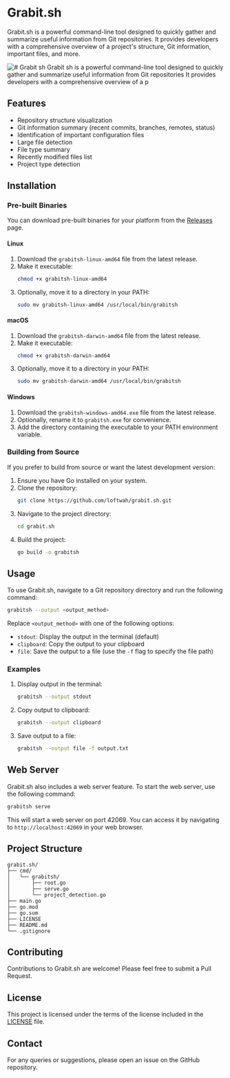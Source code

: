 # Grabit.sh

Grabit.sh is a powerful command-line tool designed to quickly gather and summarize useful information from Git repositories. It provides developers with a comprehensive overview of a project's structure, Git information, important files, and more.

![# Grabit sh Grabit sh is a powerful command-line tool designed to quickly gather and summarize useful information from Git repositories  It provides developers with a comprehensive overview of a p](https://github.com/user-attachments/assets/f1fb1602-88bc-4898-a3c4-dbbcf92a584e)

## Features

- Repository structure visualization
- Git information summary (recent commits, branches, remotes, status)
- Identification of important configuration files
- Large file detection
- File type summary
- Recently modified files list
- Project type detection

## Installation

### Pre-built Binaries

You can download pre-built binaries for your platform from the [Releases](https://github.com/loftwah/grabit.sh/releases) page.

#### Linux

1. Download the `grabitsh-linux-amd64` file from the latest release.
2. Make it executable:
   ```bash
   chmod +x grabitsh-linux-amd64
   ```
3. Optionally, move it to a directory in your PATH:
   ```bash
   sudo mv grabitsh-linux-amd64 /usr/local/bin/grabitsh
   ```

#### macOS

1. Download the `grabitsh-darwin-amd64` file from the latest release.
2. Make it executable:
   ```bash
   chmod +x grabitsh-darwin-amd64
   ```
3. Optionally, move it to a directory in your PATH:
   ```bash
   sudo mv grabitsh-darwin-amd64 /usr/local/bin/grabitsh
   ```

#### Windows

1. Download the `grabitsh-windows-amd64.exe` file from the latest release.
2. Optionally, rename it to `grabitsh.exe` for convenience.
3. Add the directory containing the executable to your PATH environment variable.

### Building from Source

If you prefer to build from source or want the latest development version:

1. Ensure you have Go installed on your system.
2. Clone the repository:
   ```bash
   git clone https://github.com/loftwah/grabit.sh.git
   ```
3. Navigate to the project directory:
   ```bash
   cd grabit.sh
   ```
4. Build the project:
   ```bash
   go build -o grabitsh
   ```

## Usage

To use Grabit.sh, navigate to a Git repository directory and run the following command:

```bash
grabitsh --output <output_method>
```

Replace `<output_method>` with one of the following options:

- `stdout`: Display the output in the terminal (default)
- `clipboard`: Copy the output to your clipboard
- `file`: Save the output to a file (use the `-f` flag to specify the file path)

### Examples

1. Display output in the terminal:
   ```bash
   grabitsh --output stdout
   ```

2. Copy output to clipboard:
   ```bash
   grabitsh --output clipboard
   ```

3. Save output to a file:
   ```bash
   grabitsh --output file -f output.txt
   ```

## Web Server

Grabit.sh also includes a web server feature. To start the web server, use the following command:

```bash
grabitsh serve
```

This will start a web server on port 42069. You can access it by navigating to `http://localhost:42069` in your web browser.

## Project Structure

```
grabit.sh/
├── cmd/
│   └── grabitsh/
│       ├── root.go
│       ├── serve.go
│       └── project_detection.go
├── main.go
├── go.mod
├── go.sum
├── LICENSE
├── README.md
└── .gitignore
```

## Contributing

Contributions to Grabit.sh are welcome! Please feel free to submit a Pull Request.

## License

This project is licensed under the terms of the license included in the [LICENSE](LICENSE) file.

## Contact

For any queries or suggestions, please open an issue on the GitHub repository.
